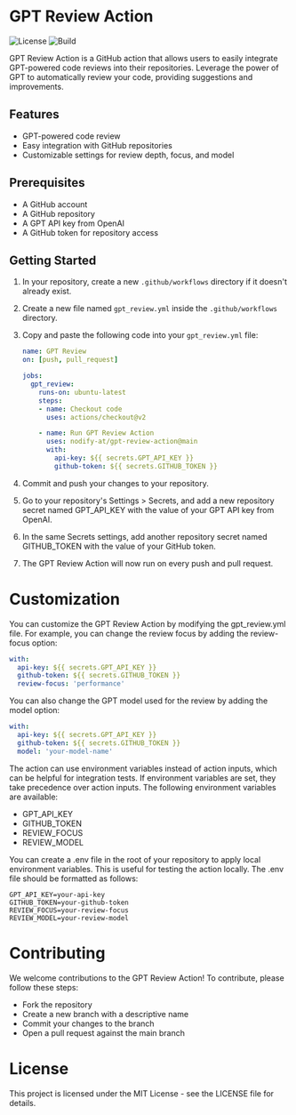 # GPT Review Action

![License](https://img.shields.io/badge/license-MIT-green)
![Build](https://img.shields.io/badge/build-passing-brightgreen)

GPT Review Action is a GitHub action that allows users to easily integrate GPT-powered code reviews into their repositories. Leverage the power of GPT to automatically review your code, providing suggestions and improvements.

## Features

- GPT-powered code review
- Easy integration with GitHub repositories
- Customizable settings for review depth, focus, and model

## Prerequisites

- A GitHub account
- A GitHub repository
- A GPT API key from OpenAI
- A GitHub token for repository access

## Getting Started

1. In your repository, create a new `.github/workflows` directory if it doesn't already exist.

2. Create a new file named `gpt_review.yml` inside the `.github/workflows` directory.

3. Copy and paste the following code into your `gpt_review.yml` file:
    ```yaml
    name: GPT Review
    on: [push, pull_request]
    
    jobs:
      gpt_review:
        runs-on: ubuntu-latest
        steps:
        - name: Checkout code
          uses: actions/checkout@v2
    
        - name: Run GPT Review Action
          uses: nodify-at/gpt-review-action@main
          with:
            api-key: ${{ secrets.GPT_API_KEY }}
            github-token: ${{ secrets.GITHUB_TOKEN }}
    ```
4. Commit and push your changes to your repository.
5. Go to your repository's Settings > Secrets, and add a new repository secret named GPT_API_KEY with the value of your GPT API key from OpenAI.
6. In the same Secrets settings, add another repository secret named GITHUB_TOKEN with the value of your GitHub token.
7. The GPT Review Action will now run on every push and pull request.

# Customization

You can customize the GPT Review Action by modifying the gpt_review.yml file. For example, you can change the review focus by adding the review-focus option:

```yaml
with:
  api-key: ${{ secrets.GPT_API_KEY }}
  github-token: ${{ secrets.GITHUB_TOKEN }}
  review-focus: 'performance'
```

You can also change the GPT model used for the review by adding the model option:

```yaml
with:
  api-key: ${{ secrets.GPT_API_KEY }}
  github-token: ${{ secrets.GITHUB_TOKEN }}
  model: 'your-model-name'
```

The action can use environment variables instead of action inputs, which can be helpful for integration tests. If environment variables are set, they take precedence over action inputs. The following environment variables are available:
* GPT_API_KEY
* GITHUB_TOKEN
* REVIEW_FOCUS
* REVIEW_MODEL

You can create a .env file in the root of your repository to apply local environment variables. This is useful for testing the action locally. The .env file should be formatted as follows:
```properties
GPT_API_KEY=your-api-key
GITHUB_TOKEN=your-github-token
REVIEW_FOCUS=your-review-focus
REVIEW_MODEL=your-review-model
```

# Contributing

We welcome contributions to the GPT Review Action! To contribute, please follow these steps:

* Fork the repository
* Create a new branch with a descriptive name
* Commit your changes to the branch
* Open a pull request against the main branch

# License
This project is licensed under the MIT License - see the LICENSE file for details.